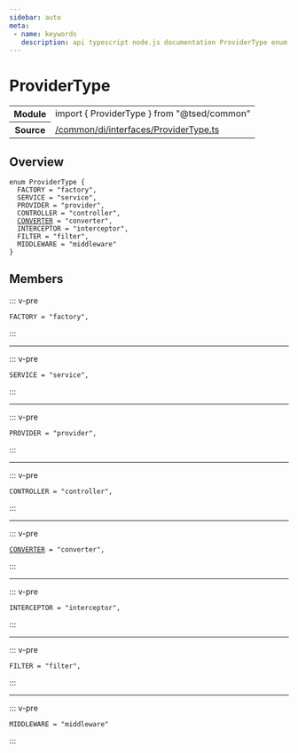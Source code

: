 ```yaml
---
sidebar: auto
meta:
 - name: keywords
   description: api typescript node.js documentation ProviderType enum
---
```

# ProviderType <Badge text="Enum" type="enum"/>
<!-- Summary -->
<section class="symbol-info"><table class="is-full-width"><tbody><tr><th>Module</th><td><div class="lang-typescript"><span class="token keyword">import</span> { ProviderType }&nbsp;<span class="token keyword">from</span>&nbsp;<span class="token string">"@tsed/common"</span></div></td></tr><tr><th>Source</th><td><a href="https://github.com/Romakita/ts-express-decorators/blob/v4.30.2/src//common/di/interfaces/ProviderType.ts#L0-L0">/common/di/interfaces/ProviderType.ts</a></td></tr></tbody></table></section>

<!-- Overview -->
## Overview


<pre><code class="typescript-lang "><span class="token keyword">enum</span> ProviderType <span class="token punctuation">{</span>
  FACTORY<span class="token punctuation"> = </span><span class="token string">"factory"</span><span class="token punctuation">,</span>
  SERVICE<span class="token punctuation"> = </span><span class="token string">"service"</span><span class="token punctuation">,</span>
  PROVIDER<span class="token punctuation"> = </span><span class="token string">"provider"</span><span class="token punctuation">,</span>
  CONTROLLER<span class="token punctuation"> = </span><span class="token string">"controller"</span><span class="token punctuation">,</span>
  <a href="/api/common/converters/constants/CONVERTER.html"><span class="token">CONVERTER</span></a><span class="token punctuation"> = </span><span class="token string">"converter"</span><span class="token punctuation">,</span>
  INTERCEPTOR<span class="token punctuation"> = </span><span class="token string">"interceptor"</span><span class="token punctuation">,</span>
  FILTER<span class="token punctuation"> = </span><span class="token string">"filter"</span><span class="token punctuation">,</span>
  MIDDLEWARE<span class="token punctuation"> = </span><span class="token string">"middleware"</span>
<span class="token punctuation">}</span></code></pre>



<!-- Members -->




## Members


::: v-pre

<div class="method-overview">
<pre><code class="typescript-lang ">FACTORY<span class="token punctuation"> = </span><span class="token string">"factory"</span><span class="token punctuation">,</span></code></pre>

</div>



:::



***



::: v-pre

<div class="method-overview">
<pre><code class="typescript-lang ">SERVICE<span class="token punctuation"> = </span><span class="token string">"service"</span><span class="token punctuation">,</span></code></pre>

</div>



:::



***



::: v-pre

<div class="method-overview">
<pre><code class="typescript-lang ">PROVIDER<span class="token punctuation"> = </span><span class="token string">"provider"</span><span class="token punctuation">,</span></code></pre>

</div>



:::



***



::: v-pre

<div class="method-overview">
<pre><code class="typescript-lang ">CONTROLLER<span class="token punctuation"> = </span><span class="token string">"controller"</span><span class="token punctuation">,</span></code></pre>

</div>



:::



***



::: v-pre

<div class="method-overview">
<pre><code class="typescript-lang "><a href="/api/common/converters/constants/CONVERTER.html"><span class="token">CONVERTER</span></a><span class="token punctuation"> = </span><span class="token string">"converter"</span><span class="token punctuation">,</span></code></pre>

</div>



:::



***



::: v-pre

<div class="method-overview">
<pre><code class="typescript-lang ">INTERCEPTOR<span class="token punctuation"> = </span><span class="token string">"interceptor"</span><span class="token punctuation">,</span></code></pre>

</div>



:::



***



::: v-pre

<div class="method-overview">
<pre><code class="typescript-lang ">FILTER<span class="token punctuation"> = </span><span class="token string">"filter"</span><span class="token punctuation">,</span></code></pre>

</div>



:::



***



::: v-pre

<div class="method-overview">
<pre><code class="typescript-lang ">MIDDLEWARE<span class="token punctuation"> = </span><span class="token string">"middleware"</span></code></pre>

</div>



:::